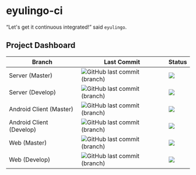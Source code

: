 # eyulingo-ci
“Let's get it continuous integrated!” said `eyulingo`.

## Project Dashboard

| Branch | Last Commit | Status |
| ------------- | ------------- | ------------- |
| Server (Master) | ![GitHub last commit (branch)](https://img.shields.io/github/last-commit/eyulingo/eyulingo-server/master.svg) | ![](https://travis-ci.org/eyulingo/eyulingo-server.svg?branch=master)  |
| Server (Develop) | ![GitHub last commit (branch)](https://img.shields.io/github/last-commit/eyulingo/eyulingo-server/develop.svg) | ![](https://travis-ci.org/eyulingo/eyulingo-server.svg?branch=develop) |
| Android Client (Master) | ![GitHub last commit (branch)](https://img.shields.io/github/last-commit/eyulingo/eyulingo-android/master.svg) | ![](https://travis-ci.org/eyulingo/eyulingo-android.svg?branch=master)  |
| Android Client (Develop) | ![GitHub last commit (branch)](https://img.shields.io/github/last-commit/eyulingo/eyulingo-android/develop.svg) | ![](https://travis-ci.org/eyulingo/eyulingo-android.svg?branch=develop) |
| Web (Master) | ![GitHub last commit (branch)](https://img.shields.io/github/last-commit/eyulingo/eyulingo-web/master.svg) | ![](https://travis-ci.org/eyulingo/eyulingo-web.svg?branch=master)  |
| Web (Develop) | ![GitHub last commit (branch)](https://img.shields.io/github/last-commit/eyulingo/eyulingo-web/develop.svg) | ![](https://travis-ci.org/eyulingo/eyulingo-web.svg?branch=develop) |

